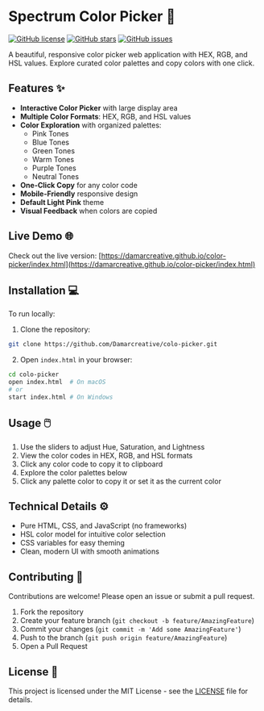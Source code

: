 # Spectrum Color Picker 🎨

[![GitHub license](https://img.shields.io/github/license/Damarcreative/colo-picker)](https://github.com/Damarcreative/colo-picker/blob/main/LICENSE)
[![GitHub stars](https://img.shields.io/github/stars/Damarcreative/colo-picker)](https://github.com/Damarcreative/colo-picker/stargazers)
[![GitHub issues](https://img.shields.io/github/issues/Damarcreative/colo-picker)](https://github.com/Damarcreative/colo-picker/issues)

A beautiful, responsive color picker web application with HEX, RGB, and HSL values. Explore curated color palettes and copy colors with one click.


## Features ✨

- **Interactive Color Picker** with large display area
- **Multiple Color Formats**: HEX, RGB, and HSL values
- **Color Exploration** with organized palettes:
  - Pink Tones
  - Blue Tones
  - Green Tones
  - Warm Tones
  - Purple Tones
  - Neutral Tones
- **One-Click Copy** for any color code
- **Mobile-Friendly** responsive design
- **Default Light Pink** theme
- **Visual Feedback** when colors are copied

## Live Demo 🌐

Check out the live version: [https://damarcreative.github.io/color-picker/index.html](https://damarcreative.github.io/color-picker/index.html)

## Installation 💻

To run locally:

1. Clone the repository:
```bash
git clone https://github.com/Damarcreative/colo-picker.git
```

2. Open `index.html` in your browser:
```bash
cd colo-picker
open index.html  # On macOS
# or
start index.html # On Windows
```

## Usage 🖱️

1. Use the sliders to adjust Hue, Saturation, and Lightness
2. View the color codes in HEX, RGB, and HSL formats
3. Click any color code to copy it to clipboard
4. Explore the color palettes below
5. Click any palette color to copy it or set it as the current color

## Technical Details ⚙️

- Pure HTML, CSS, and JavaScript (no frameworks)
- HSL color model for intuitive color selection
- CSS variables for easy theming
- Clean, modern UI with smooth animations

## Contributing 🤝

Contributions are welcome! Please open an issue or submit a pull request.

1. Fork the repository
2. Create your feature branch (`git checkout -b feature/AmazingFeature`)
3. Commit your changes (`git commit -m 'Add some AmazingFeature'`)
4. Push to the branch (`git push origin feature/AmazingFeature`)
5. Open a Pull Request

## License 📄

This project is licensed under the MIT License - see the [LICENSE](LICENSE) file for details.
